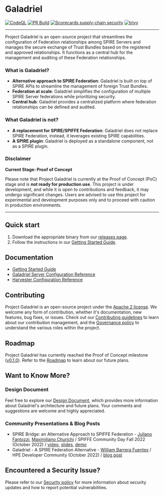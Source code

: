 # Galadriel

[![CodeQL](https://github.com/HewlettPackard/galadriel/actions/workflows/codeql.yml/badge.svg)](https://github.com/HewlettPackard/galadriel/actions/workflows/codeql.yml)
[![PR Build](https://github.com/HewlettPackard/galadriel/actions/workflows/pr_build.yml/badge.svg)](https://github.com/HewlettPackard/galadriel/actions/workflows/pr_build.yml)
[![Scorecards supply-chain security](https://github.com/HewlettPackard/galadriel/actions/workflows/scorecards.yml/badge.svg)](https://github.com/HewlettPackard/galadriel/actions/workflows/scorecards.yml)
[![trivy](https://github.com/HewlettPackard/galadriel/actions/workflows/trivy.yml/badge.svg)](https://github.com/HewlettPackard/galadriel/actions/workflows/trivy.yml)

---

Project Galadriel is an open-source project that streamlines the configuration of Federation relationships among SPIRE
Servers and manages the secure exchange of Trust Bundles based on the registered and approved relationships. It
functions as a central hub for the management and auditing of these Federation relationships.

### What is Galadriel?

- **Alternative approach to SPIRE Federation**: Galadriel is built on top of SPIRE APIs to streamline the management of
  foreign Trust Bundles.
- **Federation at scale**: Galadriel simplifies the configuration of multiple SPIRE Server federations while
  prioritizing security.
- **Central hub**: Galadriel provides a centralized platform where federation relationships can be defined and audited.

### What Galadriel is not?

- **A replacement for SPIRE/SPIFFE Federation**: Galadriel does not replace SPIRE Federation, instead, it leverages
  existing SPIRE capabilities.
- **A SPIRE plugin**: Galadriel is deployed as a standalone component, not as a SPIRE plugin.

### Disclaimer

**Current Stage: Proof of Concept**

Please note that Project Galadriel is currently at the Proof of Concept (PoC) stage and is **not ready for production
use**. This project is under development, and while it is open to contributions and feedback, it may undergo
significant changes. Users are advised to use this project for experimental and development purposes only and to proceed
with caution in production environments.

---

## Quick start

1. Download the appropriate binary from our [releases page](https://github.com/HewlettPackard/galadriel/releases).
2. Follow the instructions in our [Getting Started Guide](./doc/getting_started.md).

## Documentation

- [Getting Started Guide](./doc/getting_started.md)
- [Galadriel Server Configuration Reference](./doc/galadriel_server.md)
- [Harvester Configuration Reference](./doc/galadriel_harvester.md)

## Contributing

Project Galadriel is an open-source project under the [Apache 2 license](./LICENSE). We welcome any form of
contribution, whether it's documentation, new features, bug fixes, or issues. Check out
our [Contributing guidelines](./CONTRIBUTING.md) to learn about our contribution management, and
the [Governance policy](./GOVERNANCE.md) to understand the various roles within the project.

## Roadmap

Project Galadriel has currently reached the Proof of Concept
milestone ([v0.1.0](https://github.com/HewlettPackard/galadriel/blob/v0.1.0/doc/INSTRUCTIONS.md)). Refer to
the [Roadmap](./ROADMAP.md) to learn about our future plans.

## Want to Know More?

### Design Document

Feel free to explore
our [Design Document](https://docs.google.com/document/d/1nkiJV4PAV8Wx1oNvx4CT3IDtDRvUFSL8/edit?usp=sharing&ouid=106690422347586185642&rtpof=true&sd=true),
which provides more information about Galadriel's architecture and future plans. Your comments and suggestions are
welcome and highly appreciated.

### Community Presentations & Blog Posts

- SPIRE Bridge: an Alternative Approach to SPIFFE
  Federation - [Juliano Fantozzi](https://github.com/jufantozzi), [Maximiliano Churichi](https://github.com/mchurichi) /
  SPIFFE Community Day Fall 2022 (October
    2022) / [video](https://www.youtube.com/watch?v=pHdOm4MdPHE), [slides](https://docs.google.com/presentation/d/1Cox9MNeZA1bD2aktg2HTMjcgGn_6Rbb0/edit?usp=sharing&ouid=106690422347586185642&rtpof=true&sd=true), [demo](https://github.com/HewlettPackard/galadriel/tree/v0.1.0/demos)
- Galadriel - A SPIRE Federation Alternative - [William Barrera Fuentes](https://github.com/wibarre) / HPE Developer
  Community (October 2022) / [blog post](https://developer.hpe.com/blog/galadriel-a-spire-federation-alternative/)

## Encountered a Security Issue?

Please refer to our [Security policy](./SECURITY.md) for more information about security updates and how to report
potential vulnerabilities.
